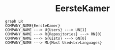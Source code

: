 <h1 align="center">EersteKamer</h1>

```mermaid
graph LR
COMPANY_NAME{EersteKamer}
COMPANY_NAME ---> U{Users} ---> UN[1]
COMPANY_NAME ---> R{Repositories} ---> RN[0]
COMPANY_NAME ---> G{Gists} ---> GN[0]
COMPANY_NAME ---> ML{Most Used<br>Languages}
```
